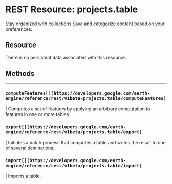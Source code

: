  
#  REST Resource: projects.table
Stay organized with collections  Save and categorize content based on your preferences. 
## Resource
There is no persistent data associated with this resource.
## Methods  
---  
### `computeFeatures[](https://developers.google.com/earth-engine/reference/rest/v1beta/projects.table/computeFeatures)`
|  Computes a set of features by applying an arbitrary computation to features in one or more tables.  
### `export[](https://developers.google.com/earth-engine/reference/rest/v1beta/projects.table/export)`
|  Initiates a batch process that computes a table and writes the result to one of several destinations.  
### `import[](https://developers.google.com/earth-engine/reference/rest/v1beta/projects.table/import)`
|  Imports a table.  
